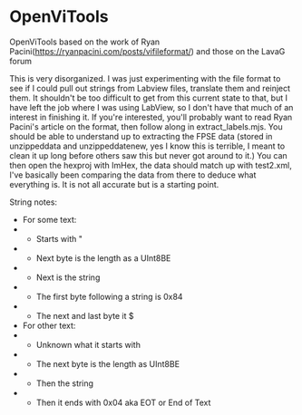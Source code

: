 # OpenViTools
OpenViTools based on the work of Ryan Pacini(https://ryanpacini.com/posts/vifileformat/) and those on the LavaG forum

This is very disorganized.  I was just experimenting with the file format
to see if I could pull out strings from Labview files, translate them and
reinject them.  It shouldn't be too difficult to get from this current state
to that, but I have left the job where I was using LabView, so I don't have
that much of an interest in finishing it.  If you're interested, you'll
probably want to read Ryan Pacini's article on the format, then follow along
in extract_labels.mjs.  You should be able to understand up to extracting the 
FPSE data (stored in unzippeddata and unzippeddatenew, yes I know this is 
terrible, I meant to clean it up long before others saw this but never got
around to it.)  You can then open the hexproj with ImHex, the data should 
match up with test2.xml, I've basically been comparing the data from there to
deduce what everything is.  It is not all accurate but is a starting point.

String notes:
- For some text:
- - Starts with "
- - Next byte is the length as a UInt8BE
- - Next is the string
- - The first byte following a string is 0x84
- - The next and last byte it $
- For other text:
- - Unknown what it starts with
- - The next byte is the length as UInt8BE
- - Then the string
- - Then it ends with 0x04 aka EOT or End of Text